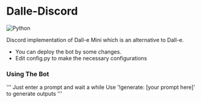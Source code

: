 # Dalle-Discord

![Python](https://img.shields.io/badge/python-3670A0?style=for-the-badge&logo=python&logoColor=ffdd54)

Discord implementation of Dall-e Mini which is an alternative to Dall-e.
- You can deploy the bot by some changes.
- Edit config.py to make the necessary configurations

### Using The Bot
'''
Just enter a prompt and wait a while
Use '!generate: [your prompt here]' to generate outputs
'''
